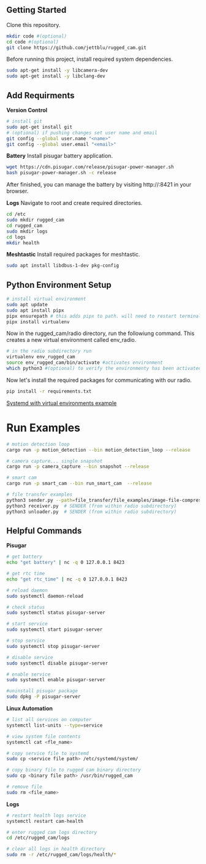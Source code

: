 ## Getting Started

Clone this repository.

```bash
mkdir code #(optional)
cd code #(optional)
git clone https://github.com/jettblu/rugged_cam.git
```

Before running this project, install required system dependencies.

```bash
sudo apt-get install -y libcamera-dev
sudo apt-get install -y libclang-dev
```

## Add Requirments

**Version Control**

```bash
# install git
sudo apt-get install git
# (optional) if pushing changes set user name and email
git config --global user.name "<name>"
git config --global user.email "<email>"
```

**Battery**
Install pisugar battery application.

```bash
wget https://cdn.pisugar.com/release/pisugar-power-manager.sh
bash pisugar-power-manager.sh -c release
```

After finished, you can manage the battery by visiting http://<your raspberry ip>:8421 in your browser.

**Logs**
Navigate to root and create required directories.

```bash
cd /etc
sudo mkdir rugged_cam
cd rugged_cam
sudo mkdir logs
cd logs
mkdir health
```

**Meshtastic**
Install required packages for meshtastic.

```bash
sudo apt install libdbus-1-dev pkg-config
```

## Python Environment Setup

```bash
# install virtual environment
sudo apt update
sudo apt install pipx
pipx ensurepath # this adds pipx to path. will need to restart terminal for path changes to take effect.
pipx install virtualenv
```

Now in the rugged_cam/radio directory, run the followiung command. This creates a new virtual environment called env_radio.

```bash
# in the radio subdirectory run
virtualenv env_rugged_cam
source env_rugged_cam/bin/activate #activates environment
which python3 #(optional) to verify the environmenty has been activated
```

Now let's install the required packages for communicating with our radio.

```bash
pip install -r requirements.txt
```

[Systemd with virtual environments example](https://gist.github.com/dunkelstern/5bfe7414fc0b7e8a9f6e1c4c78fd2543)

# Run Examples

```bash
# motion detection loop
cargo run -p motion_detection --bin motion_detection_loop --release
```

```bash
# camera capture... single snapshot
cargo run -p camera_capture --bin snapshot --release
```

```bash
# smart cam
cargo run -p smart_cam --bin run_smart_cam  --release
```

```bash
# file transfer examples
python3 sender.py --path=file_transfer/file_examples/image-file-compressed.webp --shortname_destination_radio=palm # SENDER (from within radio subdirectory)
python3 receiver.py  # SENDER (from within radio subdirectory)
python3 unloader.py  # SENDER (from within radio subdirectory)
```

## Helpful Commands

**Pisugar**

```bash
# get battery
echo "get battery" | nc -q 0 127.0.0.1 8423

# get rtc time
echo "get rtc_time" | nc -q 0 127.0.0.1 8423

# reload daemon
sudo systemctl daemon-reload

# check status
sudo systemctl status pisugar-server

# start service
sudo systemctl start pisugar-server

# stop service
sudo systemctl stop pisugar-server

# disable service
sudo systemctl disable pisugar-server

# enable service
sudo systemctl enable pisugar-server

#uninstall pisugar package
sudo dpkg -P pisugar-server
```

**Linux Automation**

```bash
# list all services on computer
systemctl list-units --type=service

# view system file contents
systemctl cat <fle_name>

# copy service file to systemd
sudo cp <service file path> /etc/systemd/system/

# copy binary file to rugged cam binary directory
sudo cp <binary file path> /usr/bin/rugged_cam

# remove file
sudo rm <file_name>
```

**Logs**

```bash
# restart health logs service
systemctl restart cam-health

# enter rugged cam logs directory
cd /etc/rugged_cam/logs

# clear all logs in health directory
sudo rm -r /etc/rugged_cam/logs/health/*
```
